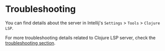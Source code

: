 # Troubleshooting

You can find details about the server in Intellij's `Settings` > `Tools` > `Clojure LSP`.

For more troubleshooting details related to Clojure LSP server, check the [troubleshooting section](https://clojure-lsp.io/troubleshooting/).
